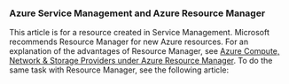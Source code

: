 ### Azure Service Management and Azure Resource Manager
 
This article is for a resource created in Service Management. Microsoft recommends Resource Manager for new Azure resources. For an explanation of the advantages of Resource Manager, see [Azure Compute, Network & Storage Providers under Azure Resource Manager](../articles/virtual-machines/virtual-machines-azurerm-versus-azuresm.md). To do the same task with Resource Manager, see the following article:


